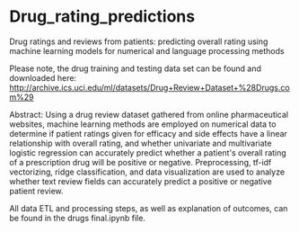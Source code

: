 # Drug_rating_predictions
Drug ratings and reviews from patients: predicting overall rating using machine learning models for numerical and language processing methods

Please note, the drug training and testing data set can be found and downloaded here: http://archive.ics.uci.edu/ml/datasets/Drug+Review+Dataset+%28Drugs.com%29

Abstract: Using a drug review dataset gathered from online pharmaceutical websites, machine learning methods are employed on numerical data to determine if patient ratings given for efficacy and side effects have a linear relationship with overall rating, and whether univariate and multivariate logistic regression can accurately predict whether a patient's overall rating of a prescription drug will be positive or negative. Preprocessing, tf-idf vectorizing, ridge classification, and data visualization are used to analyze whether text review fields can accurately predict a positive or negative patient review. 

All data ETL and processing steps, as well as explanation of outcomes, can be found in the drugs final.ipynb file.
